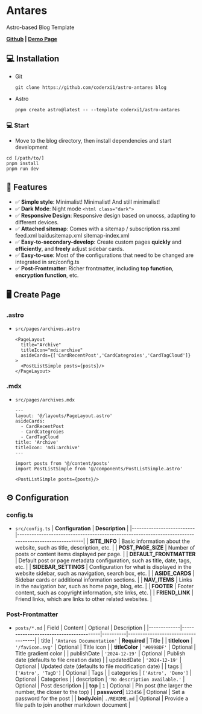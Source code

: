 # Antares

Astro-based Blog Template

**[Github](https://github.com/coderxi1/astro-antares) | [Demo Page](https://antares.coderxi.com)**

## 💻 Installation

- Git  
  ```
  git clone https://github.com/coderxi1/astro-antares blog
  ```
- Astro
  ```
  pnpm create astro@latest -- --template coderxi1/astro-antares
  ```

### 💻 Start

- Move to the blog directory, then install dependencies and start development
```
cd [/path/to/]
pnpm install
pnpm run dev
```

## 🎉 Features

- ✅ **Simple style**: Minimalist! Minimalist! And still minimalist!
- ✅ **Dark Mode**: Night mode `<html class="dark">`
- ✅ **Responsive Design**: Responsive design based on unocss, adapting to different devices.
- ✅ **Attached sitemap**: Comes with a sitemap / subscription rss.xml feed.xml baidusitemap.xml sitemap-index.xml
- ✅ **Easy-to-secondary-develop**: Create custom pages **quickly** and **efficiently**, and **freely** adjust sidebar cards.
- ✅ **Easy-to-use**: Most of the configurations that need to be changed are integrated in src/config.ts
- ✅ **Post-Frontmatter**: Richer frontmatter, including **top function**, **encryption function**, etc.

## 🖥️ Create Page

### .astro
- `src/pages/archives.astro`
  ```astro
  <PageLayout
    title="Archive"
    titleIcon="mdi:archive"
    asideCards={['CardRecentPost','CardCategroies','CardTagCloud']}
  >
    <PostListSimple posts={posts}/>
  </PageLayout>
  ```
### .mdx
- `src/pages/archives.mdx`
  ```mdx
  ---
  layout: '@/layouts/PageLayout.astro'
  asideCards: 
    - CardRecentPost
    - CardCategroies
    - CardTagCloud
  title: 'Archive'
  titleIcon: 'mdi:archive'
  ---

  import posts from '@/content/posts'
  import PostListSimple from '@/components/PostListSimple.astro'

  <PostListSimple posts={posts}/>
  ```

## ⚙ Configuration

### config.ts
- `src/config.ts`
  | **Configuration**        | **Description**                                                                                      |
  |--------------------------|-----------------------------------------------------------------------------------------------------|
  | **SITE_INFO**             | Basic information about the website, such as title, description, etc.                              |
  | **POST_PAGE_SIZE**        | Number of posts or content items displayed per page.                                               |
  | **DEFAULT_FRONTMATTER**   | Default post or page metadata configuration, such as title, date, tags, etc.                        |
  | **SIDEBAR_SETTINGS**      | Configuration for what is displayed in the website sidebar, such as navigation, search box, etc.    |
  | **ASIDE_CARDS**           | Sidebar cards or additional information sections.                                                  |
  | **NAV_ITEMS**             | Links in the navigation bar, such as home page, blog, etc.                                         |
  | **FOOTER**                | Footer content, such as copyright information, site links, etc.                                    |
  | **FRIEND_LINK**           | Friend links, which are links to other related websites.                                           |

### Post-Frontmatter
- `posts/*.md`
  | Field       | Content                                | Optional | Description                        |
  |-------------|----------------------------------------|----------|------------------------------------|
  | title       | `'Antares Documentation'`              | **Required** | Title                           |
  | **titleIcon**   | `'/favicon.svg'`                    | Optional | Title icon                         |
  | **titleColor**  | `'#0998DF'`                          | Optional | Title gradient color               |
  | publishDate | `'2024-12-19'`                         | Optional | Publish date (defaults to file creation date) |
  | updatedDate | `'2024-12-19'`                         | Optional | Updated date (defaults to file modification date) |
  | tags        | `['Astro', 'TagD']`                    | Optional | Tags                               |
  | categories  | `['Astro', 'Demo']`                    | Optional | Categories                         |
  | description | `'No description available.'`          | Optional | Post description                    |
  | **top**     | `1`                                     | Optional | Pin post (the larger the number, the closer to the top) |
  | **password**| `123456`                                | Optional | Set a password for the post         |
  | **bodyJoin**| `./README.md`                           | Optional | Provide a file path to join another markdown document |